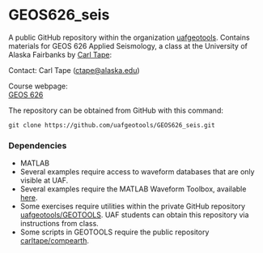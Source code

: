 # GEOS626_seis

A public GitHub repository within the organization
[uafgeotools](https://github.com/uafgeotools). Contains materials for GEOS 626 Applied Seismology, a class at the University of Alaska Fairbanks by [Carl Tape](https://sites.google.com/alaska.edu/carltape/):

Contact: Carl Tape ([ctape@alaska.edu](mailto:ctape@alaska.edu))

Course webpage:  
[GEOS 626](https://sites.google.com/alaska.edu/carltape/home/teaching/aseis)  

The repository can be obtained from GitHub with this command:
```
git clone https://github.com/uafgeotools/GEOS626_seis.git
```

### Dependencies

- MATLAB
- Several examples require access to waveform databases that are only visible at
  UAF.
- Several examples require the MATLAB Waveform Toolbox, available
  [here](https://github.com/geoscience-community-codes/GISMO).
- Some exercises require utilities within the private GitHub repository
  [uafgeotools/GEOTOOLS](https://github.com/uafgeotools/GEOTOOLS). UAF students can
  obtain this repository via instructions from class.
- Some scripts in GEOTOOLS require the public repository
  [carltape/compearth](https://github.com/carltape/compearth).
